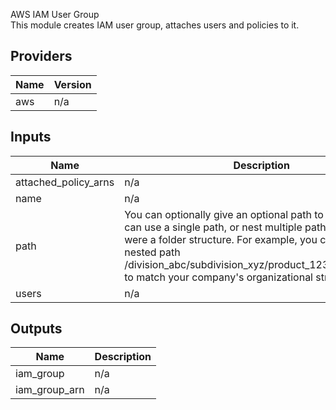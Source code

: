AWS IAM User Group  
This module creates IAM user group, attaches users and policies to it.

## Providers

| Name | Version |
|------|---------|
| aws | n/a |

## Inputs

| Name | Description | Type | Default | Required |
|------|-------------|------|---------|:-----:|
| attached\_policy\_arns | n/a | `map(string)` | n/a | yes |
| name | n/a | `string` | n/a | yes |
| path | You can optionally give an optional path to the group. You can use a single path, or nest multiple paths as if they were a folder structure. For example, you could use the nested path /division\_abc/subdivision\_xyz/product\_1234/engineering/ to match your company's organizational structure. | `string` | `"/"` | no |
| users | n/a | `list(string)` | n/a | yes |

## Outputs

| Name | Description |
|------|-------------|
| iam\_group | n/a |
| iam\_group\_arn | n/a |

